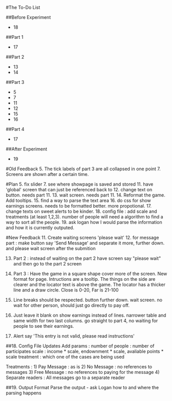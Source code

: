 #The To-Do List

##Before Experiment
* 18

##Part 1
* 17

##Part 2
* 13
* 14

##Part 3
* 5
* 7
* 11
* 12
* 15
* 16

##Part 4
* 17

##After Experiment
* 19

#Old Feedback
5. The tick labels of part 3 are all collapsed in one point
7. Screens are shown after a certain time.

#Plan
5. fix slider
7. see where showpage is saved and stored
11. have 'global' screen that can just be referenced back to
12. change text on button. needs part 11.
13. wait screen. needs part 11.
14. Reformat the game. Add tooltips.
15. find a way to parse the text area
16. do css for show earnings screens. needs to be formatted better. more
	propotional.
17. change texts on sweet alerts to be kinder.
18. config file : add scale and treatments (at least 1,2,3). number of people will need a
	algorithm to find a way to sort all the people.
19. ask logan how I would parse the information and how it is currently
	outputed.

#New Feedback
11. Create waiting screens 'please wait'
12. for message part : make button say 'Send Message' and separate it more,
		further down. and please wait screen after the submition

13. Part 2 : instead of waiting on the part 2 have screen say "please wait" and then
go to the part 2 screen

14. Part 3 : Have the game in a square shape cover more of the screen. New
		format for page. Intructions are a tooltip. The things on the side are
		clearer and the locator text is above the game. The locator has a
		thicker line and a draw circle. Close is 0-20, Far is 21-100

15. Line breaks should be respected. button further down. wait screen. no
		wait for other person, should just go directly to pay off.

16. Just leave it blank on show earnings instead of lines. narrower table
		and same width for two last columns. go straight to part 4, no waiting
		for people to see their earnings.

17. Alert say 'This entry is not valid, please read instructions'

##18. Config File Updates
Add params :
	number of people : number of participates
	scale : income * scale, endownment * scale, avaliable points * scale
	treatment : which one of the cases are being used

Treatments :
	1) Pay Message : as is
	2) No Message : no references to messages
	3) Free Message : no references to paying for the message
	4) Separate readers : All messages go to a separate reader

##19. Output Format
Parse the output - ask Logan how to and where the parsing happens

